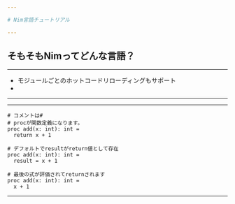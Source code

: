 ```yaml
---

# Nim言語チュートリアル

---
```


## そもそもNimってどんな言語？

---

- モジュールごとのホットコードリローディングもサポート
- 

---

---

```
# コメントは#
# procが関数定義になります。
proc add(x: int): int =
  return x + 1

# デフォルトでresultがreturn値として存在
proc add(x: int): int =
  result = x + 1

# 最後の式が評価されてreturnされます
proc add(x: int): int =
  x + 1
```

---
